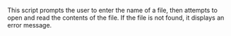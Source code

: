 This script prompts the user to enter the name of a file, then attempts to open and read the contents of the file. If the file is not found, it displays an error message.
